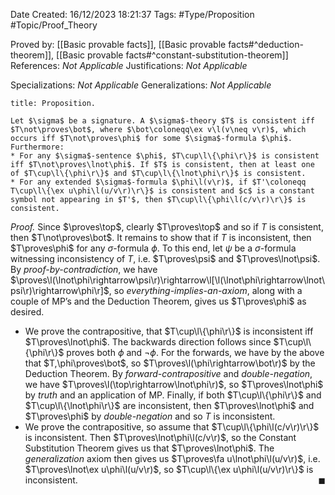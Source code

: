 <div class="topSpace"></div>

Date Created: 16/12/2023 18:21:37
Tags: #Type/Proposition #Topic/Proof_Theory

Proved by: [[Basic provable facts]], [[Basic provable facts#^deduction-theorem]], [[Basic provable facts#^constant-substitution-theorem]]
References: <i>Not Applicable</i>
Justifications: <i>Not Applicable</i>

Specializations: <i>Not Applicable</i>
Generalizations: <i>Not Applicable</i>

``` ad-Proposition
title: Proposition.

Let $\sigma$ be a signature. A $\sigma$-theory $T$ is consistent iff $T\not\proves\bot$, where $\bot\coloneqq\ex v\l(v\neq v\r)$, which occurs iff $T\not\proves\phi$ for some $\sigma$-formula $\phi$. Furthermore:
* For any $\sigma$-sentence $\phi$, $T\cup\l\{\phi\r\}$ is consistent iff $T\not\proves\lnot\phi$. If $T$ is consistent, then at least one of $T\cup\l\{\phi\r\}$ and $T\cup\l\{\lnot\phi\r\}$ is consistent.
* For any extended $\sigma$-formula $\phi\l(v\r)$, if $T'\coloneqq T\cup\l\{\ex u\phi\l(u/v\r)\r\}$ is consistent and $c$ is a constant symbol not appearing in $T'$, then $T\cup\l\{\phi\l(c/v\r)\r\}$ is consistent.

```

<i>Proof.</i> Since $\proves\top$, clearly $T\proves\top$ and so if $T$ is consistent, then $T\not\proves\bot$. It remains to show that if $T$ is inconsistent, then $T\proves\phi$ for any $\sigma$-formula $\phi$. To this end, let $\psi$ be a $\sigma$-formula witnessing inconsistency of $T$, i.e. $T\proves\psi$ and $T\proves\lnot\psi$. By <i>proof-by-contradiction</i>, we have $\proves\l(\lnot\phi\rightarrow\psi\r)\rightarrow\l[\l(\lnot\phi\rightarrow\lnot\psi\r)\rightarrow\phi\r]$, so <i>everything-implies-an-axiom</i>, along with a couple of MP’s and the Deduction Theorem, gives us $T\proves\phi$ as desired.
* We prove the contrapositive, that $T\cup\l\{\phi\r\}$ is inconsistent iff $T\proves\lnot\phi$. The backwards direction follows since $T\cup\l\{\phi\r\}$ proves both $\phi$ and $\lnot\phi$. For the forwards, we have by the above that $T,\phi\proves\bot$, so $T\proves\l(\phi\rightarrow\bot\r)$ by the Deduction Theorem. By <i>forward-contrapositive</i> and <i>double-negation</i>, we have $T\proves\l(\top\rightarrow\lnot\phi\r)$, so $T\proves\lnot\phi$ by <i>truth</i> and an application of MP. Finally, if both $T\cup\l\{\phi\r\}$ and $T\cup\l\{\lnot\phi\r\}$ are inconsistent, then $T\proves\lnot\phi$ and $T\proves\phi$ by <i>double-negation</i> and so $T$ is inconsistent.
* We prove the contrapositive, so assume that $T\cup\l\{\phi\l(c/v\r)\r\}$ is inconsistent. Then $T\proves\lnot\phi\l(c/v\r)$, so the Constant Substitution Theorem gives us that $T\proves\lnot\phi$. The <i>generalization</i> axiom then gives us $T\proves\fa u\lnot\phi\l(u/v\r)$, i.e. $T\proves\lnot\ex u\phi\l(u/v\r)$, so $T\cup\l\{\ex u\phi\l(u/v\r)\r\}$ is inconsistent.<span style="float:right;">$\blacksquare$</span>
